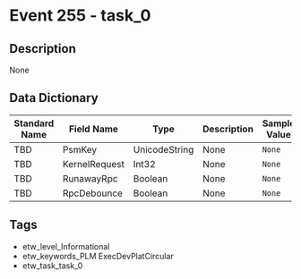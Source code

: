 # Event 255 - task_0

## Description
None

## Data Dictionary
|Standard Name|Field Name|Type|Description|Sample Value|
|---|---|---|---|---|
|TBD|PsmKey|UnicodeString|None|`None`|
|TBD|KernelRequest|Int32|None|`None`|
|TBD|RunawayRpc|Boolean|None|`None`|
|TBD|RpcDebounce|Boolean|None|`None`|

## Tags
* etw_level_Informational
* etw_keywords_PLM ExecDevPlatCircular
* etw_task_task_0